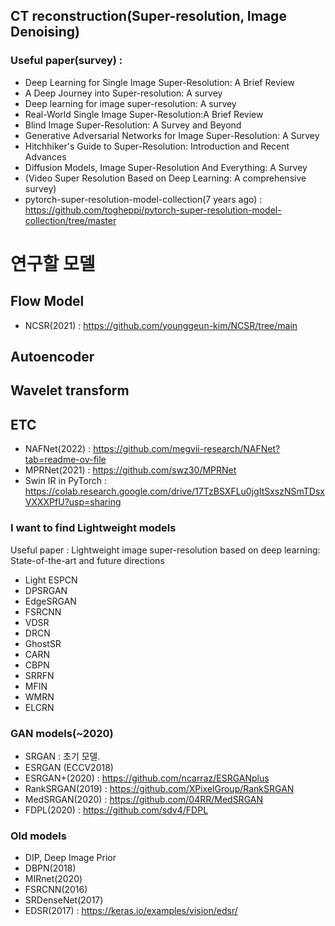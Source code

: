 ## CT reconstruction(Super-resolution, Image Denoising)
### Useful paper(survey) :
- Deep Learning for Single Image Super-Resolution: A Brief Review
- A Deep Journey into Super-resolution: A survey
- Deep learning for image super-resolution: A survey
- Real-World Single Image Super-Resolution:A Brief Review
- Blind Image Super-Resolution: A Survey and Beyond
- Generative Adversarial Networks for Image Super-Resolution: A Survey
- Hitchhiker's Guide to Super-Resolution: Introduction and Recent Advances
- Diffusion Models, Image Super-Resolution And Everything: A Survey
- (Video Super Resolution Based on Deep Learning: A comprehensive survey)
- pytorch-super-resolution-model-collection(7 years ago) : https://github.com/togheppi/pytorch-super-resolution-model-collection/tree/master

# 연구할 모델
## Flow Model
- NCSR(2021) : https://github.com/younggeun-kim/NCSR/tree/main

## Autoencoder

## Wavelet transform

## ETC
- NAFNet(2022) : https://github.com/megvii-research/NAFNet?tab=readme-ov-file
- MPRNet(2021) : https://github.com/swz30/MPRNet
- Swin IR in PyTorch : https://colab.research.google.com/drive/17TzBSXFLu0jgItSxszNSmTDsxVXXXPfU?usp=sharing

### I want to find Lightweight models
Useful paper : Lightweight image super-resolution based on deep learning: State-of-the-art and future directions
- Light ESPCN
- DPSRGAN
- EdgeSRGAN
- FSRCNN
- VDSR
- DRCN
- GhostSR
- CARN
- CBPN
- SRRFN
- MFIN
- WMRN
- ELCRN


### GAN models(~2020)
- SRGAN : 초기 모델.
- ESRGAN (ECCV2018)
- ESRGAN+(2020) : https://github.com/ncarraz/ESRGANplus
- RankSRGAN(2019) : https://github.com/XPixelGroup/RankSRGAN
- MedSRGAN(2020) : https://github.com/04RR/MedSRGAN
- FDPL(2020) : https://github.com/sdv4/FDPL

### Old models
- DIP, Deep Image Prior
- DBPN(2018)
- MIRnet(2020)
- FSRCNN(2016)
- SRDenseNet(2017)
- EDSR(2017) : https://keras.io/examples/vision/edsr/
